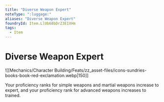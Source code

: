 ```yaml
---
title: "Diverse Weapon Expert"
noteType: ":luggage:"
aliases: "Diverse Weapon Expert"
foundryId: Item.LlUb68bDrZ3EIXHm
tags:
  - Item
---
```


# Diverse Weapon Expert
![[Mechanics/Character Building/Feats/zz_asset-files/icons-sundries-books-book-red-exclamation.webp|150]]

Your proficiency ranks for simple weapons and martial weapons increase to expert, and your proficiency rank for advanced weapons increases to trained.
